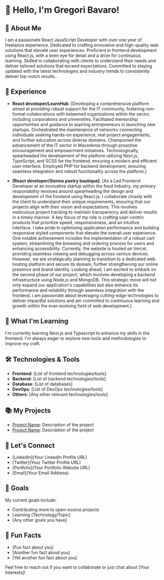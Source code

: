 # 👋 Hello, I'm Gregori Bavaro!

## 🚀 About Me
I am a passionate React JavaScript Developer with over one year of freelance experience. Dedicated to crafting innovative and high-quality web solutions that elevate user experiences. Proficient in frontend development using React.js, with a keen eye for detail and a drive for continuous learning. Skilled in collaborating with clients to understand their needs and deliver tailored solutions that exceed expectations. Committed to staying updated with the latest technologies and industry trends to consistently deliver top-notch results..

## 💼 Experience
- **React developer/LearnHub**: [Developing a comprehensive platform aimed at providing robust support for the IT community, fostering non-formal collaborations with esteemed organizations within the sector, including corporations and universities. Facilitated mentorship opportunities and guidance to aspiring entrepreneurs in launching new startups. Orchestrated the maintenance of networks connecting individuals seeking hands-on experience, real project engagements, and further education across diverse domains. Championed the advancement of the IT sector in Macedonia through proactive encouragement and empowerment initiatives. Technologically, spearheaded the development of the platform utilizing Next.js, TypeScript, and SCSS for the frontend, ensuring a modern and efficient user interface. Employed PHP for backend development, ensuring seamless integration and robust functionality across the platform.]

- **[React developer/Sienna pastry bautique]**: [As a Led Frontend Developer at an innovative startup within the food industry, my primary responsibility revolves around spearheading the design and development of the frontend using React.js. I collaborate closely with the client to understand their unique requirements, ensuring that our projects align with their vision and expectations. This involves meticulous project tracking to maintain transparency and deliver results in a timely manner. A key focus of my role is crafting user-centric products that prioritize speed, responsiveness, and an intuitive interface. I take pride in optimizing application performance and building responsive styled components that elevate the overall user experience. One notable achievement includes the implementation of a robust cart system, streamlining the browsing and ordering process for users and enhancing accessibility. Currently, the website is hosted on Vercel, providing seamless viewing and debugging across various devices. However, we are strategically planning to transition to a dedicated web hosting platform and secure its domain, further strengthening our online presence and brand identity. Looking ahead, I am excited to embark on the second phase of our project, which involves developing a backend infrastructure using Node.js and MongoDB. This strategic move will not only expand our application's capabilities but also enhance its performance and reliability through seamless integration with the frontend. I am passionate about leveraging cutting-edge technologies to deliver impactful solutions and am committed to continuous learning and growth within the ever-evolving field of web development.]

## 🌱 What I'm Learning
I'm currently learning Next.js and Typescript to enhance my skills in the frontend. I'm always eager to explore new tools and methodologies to improve my craft.

## 🛠️ Technologies & Tools
- **Frontend**: [List of frontend technologies/tools]
- **Backend**: [List of backend technologies/tools]
- **Database**: [List of databases]
- **DevOps**: [List of DevOps technologies/tools]
- **Others**: [Any other relevant technologies/tools]

## 📚 My Projects
- [Project Name](Link): Description of the project
- [Project Name](Link): Description of the project

## 🤝 Let's Connect
- [LinkedIn](Your LinkedIn Profile URL)
- [Twitter](Your Twitter Profile URL)
- [Portfolio](Your Portfolio Website URL)
- [Email](Your Email Address)

## 🎯 Goals
My current goals include:
- Contributing more to open-source projects
- Learning [Technology/Topic]
- [Any other goals you have]

## 🌟 Fun Facts
- [Fun fact about you]
- [Another fun fact about you]
- [Yet another fun fact about you]

Feel free to reach out if you want to collaborate or just chat about [Your Interests]!
